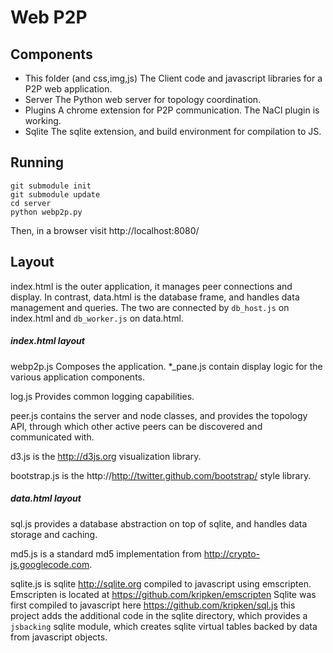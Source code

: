Web P2P
=======

Components
----------

* This folder (and css,img,js)
   The Client code and javascript libraries for a P2P web application.
* Server
   The Python web server for topology coordination.
* Plugins
   A chrome extension for P2P communication.  The NaCl plugin is working.
* Sqlite
   The sqlite extension, and build environment for compilation to JS.

Running
-------

    git submodule init
    git submodule update
    cd server
    python webp2p.py

Then, in a browser visit http://localhost:8080/

Layout
------

index.html is the outer application, it manages peer connections and display.
In contrast, data.html is the database frame, and handles data management and
queries.  The two are connected by `db_host.js` on index.html and `db_worker.js`
on data.html.

##### index.html layout
webp2p.js Composes the application.  *_pane.js contain display logic for the
various application components.

log.js Provides common logging capabilities.

peer.js contains the server and node classes, and provides the topology
API, through which other active peers can be discovered and
communicated with.

d3.js is the http://d3js.org visualization library.

bootstrap.js is the http://http://twitter.github.com/bootstrap/ style library.

##### data.html layout

sql.js provides a database abstraction on top of sqlite, and handles data
storage and caching.

md5.js is a standard md5 implementation from http://crypto-js.googlecode.com.

sqlite.js is sqlite http://sqlite.org compiled to javascript using emscripten.
Emscripten is located at https://github.com/kripken/emscripten
Sqlite was first compiled to javascript here https://github.com/kripken/sql.js
this project adds the additional code in the sqlite directory, which provides
a `jsbacking` sqlite module, which creates sqlite virtual tables backed by data
from javascript objects.
